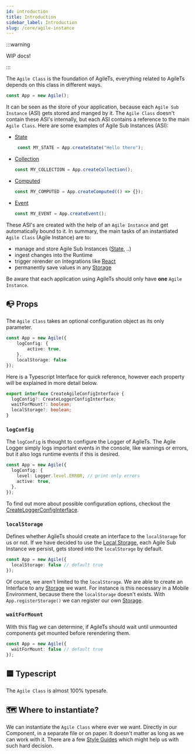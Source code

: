 ```yaml
---
id: introduction
title: Introduction
sidebar_label: Introduction
slug: /core/agile-instance
---
```


:::warning

WIP docs!

:::

The `Agile Class` is the foundation of AgileTs, everything related to AgileTs depends on this class in different ways.
```ts
const App = new Agile();
```
It can be seen as the store of your application, because each `Agile Sub Instance` (ASI) gets stored and manged by it.
The `Agile Class` doesn't contain these ASI's internally, but each ASI contains a reference to the main `Agile Class`.
Here are some examples of Agile Sub Instances (ASI):

- [State](../state/Introduction.md)
  ```ts
   const MY_STATE = App.createState("Hello there");
   ```
- [Collection](../collection/Introduction.md)
   ```ts
   const MY_COLLECTION = App.createCollection();
   ```
- [Computed](../computed/Introduction.md)
   ```ts
   const MY_COMPUTED = App.createComputed(() => {});
   ```
- [Event](../event/Introduction.md)
   ```ts
   const MY_EVENT = App.createEvent();
   ```
  
These ASI's are created with the help of an `Agile Instance` and get automatically bound to it.
In summary, the main tasks of an instantiated `Agile Class` (Agile Instance) are to:
- manage and store Agile Sub Instances ([State](../state/Introduction.md), ..)
- ingest changes into the Runtime
- trigger rerender on Integrations like [React](../../../react/Introduction.md)
- permanently save values in any [Storage](../storage/Introduction.md) 

Be aware that each application using AgileTs should only have **one** `Agile Instance`.

## 📭 Props

The `Agile Class` takes an optional configuration object as its only parameter.
```ts
const App = new Agile({
    logConfig: {
        active: true,
    },
    localStorage: false
});
```
Here is a Typescript Interface for quick reference, however 
each property will be explained in more detail below.
```ts
export interface CreateAgileConfigInterface {
  logConfig?: CreateLoggerConfigInterface;
  waitForMount?: boolean;
  localStorage?: boolean;
}
```

### `logConfig`

The `logConfig` is thought to configure the Logger of AgileTs.
The Agile Logger simply logs important events in the console, like warnings or errors,
but it also logs runtime events if this is desired.
```ts
const App = new Agile({
  logConfig: {
    level: Logger.level.ERROR, // print only errors
    active: true,
  },
});
```
To find out more about possible configuration options, checkout the [CreateLoggerConfigInterface](../../../../Interfaces.md#createloggerconfig).


### `localStorage`

Defines whether AgileTs should create an interface to the `localStorage` for us or not.
If we have decided to use the [Local Storage](https://www.w3schools.com/html/html5_webstorage.asp), each Agile Sub Instance we
persist, gets stored into the `localStorage` by default.
```ts
const App = new Agile({
  localStorage: false // default true
});
```
Of course, we aren't limited to the `localStorage`. 
We are able to create an Interface to any [Storage](../storage/Introduction.md) we want.
For instance is this necessary in a Mobile Environment, 
because there the `localStorage` doesn't exists. With `App.registerStorage()` we can register our own [Storage](../storage/Introduction.md).

### `waitForMount`

With this flag we can determine, 
if AgileTs should wait until unmounted 
components get mounted before rerendering them.
```ts
const App = new Agile({
  waitForMount: false // default true
});
```


## 🟦 Typescript

The `Agile Class` is almost 100% typesafe.


## 🗺 Where to instantiate?

We can instantiate the `Agile Class` where ever we want.
Directly in our Component, in a separate file or on paper.
It doesn't matter as long as we can work with it.
There are a few [Style Guides](../../../../main/StyleGuide.md) which might help us with such hard decision.
